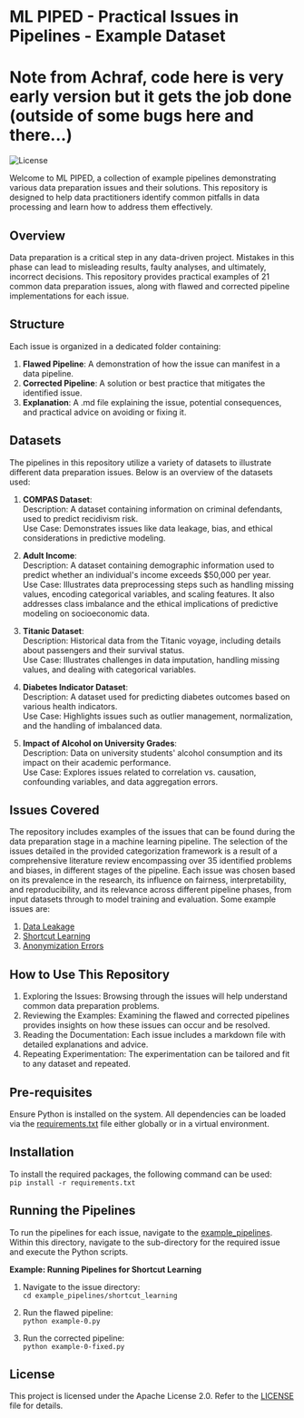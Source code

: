 # ML PIPED - Practical Issues in Pipelines -  Example Dataset
# Note from Achraf, code here is very early version but it gets the job done (outside of some bugs here and there...)

![License](https://img.shields.io/badge/license-Apache%202.0-blue.svg)

Welcome to ML PIPED, a collection of example pipelines demonstrating various data preparation issues and their solutions. This repository is designed to help data practitioners identify common pitfalls in data processing and learn how to address them effectively.


## Overview
Data preparation is a critical step in any data-driven project. Mistakes in this phase can lead to misleading results, faulty analyses, and ultimately, incorrect decisions. This repository provides practical examples of 21 common data preparation issues, along with flawed and corrected pipeline implementations for each issue.


## Structure
Each issue is organized in a dedicated folder containing:

1. **Flawed Pipeline**: A demonstration of how the issue can manifest in a data pipeline.
2. **Corrected Pipeline**: A solution or best practice that mitigates the identified issue.
3. **Explanation**: A .md file explaining the issue, potential consequences, and practical advice on avoiding or fixing it.


## Datasets
The pipelines in this repository utilize a variety of datasets to illustrate different data preparation issues. Below is an overview of the datasets used:

1. **COMPAS Dataset**:<br>
Description: A dataset containing information on criminal defendants, used to predict recidivism risk. <br>
Use Case: Demonstrates issues like data leakage, bias, and ethical considerations in predictive modeling.

2. **Adult Income**:<br>
Description: A dataset containing demographic information used to predict whether an individual's income exceeds $50,000 per year.<br>
Use Case: Illustrates data preprocessing steps such as handling missing values, encoding categorical variables, and scaling features. It also addresses class imbalance and the ethical implications of predictive modeling on socioeconomic data.

3. **Titanic Dataset**:<br>
Description: Historical data from the Titanic voyage, including details about passengers and their survival status.<br>
Use Case: Illustrates challenges in data imputation, handling missing values, and dealing with categorical variables.

4. **Diabetes Indicator Dataset**:<br>
Description: A dataset used for predicting diabetes outcomes based on various health indicators.<br>
Use Case: Highlights issues such as outlier management, normalization, and the handling of imbalanced data.

5. **Impact of Alcohol on University Grades**:<br>
Description: Data on university students' alcohol consumption and its impact on their academic performance.<br>
Use Case: Explores issues related to correlation vs. causation, confounding variables, and data aggregation errors.


## Issues Covered
The repository includes examples of the issues that can be found during the data preparation stage in a machine learning pipeline. The selection of the issues detailed in the provided categorization framework is a result of a comprehensive literature review encompassing over 35 identified problems and biases, in different stages of the pipeline. Each issue was chosen based on its prevalence in the research, its influence on fairness, interpretability, and reproducibility, and its relevance across different pipeline phases, from input datasets through to model training and evaluation. Some example issues are:
1. [Data Leakage](example_pipelines/data_leakage)
2. [Shortcut Learning](example_pipelines/shortcut_learning)
3. [Anonymization Errors](example_pipelines/data_anonymization)


## How to Use This Repository
1. Exploring the Issues: Browsing through the issues will help understand common data preparation problems.
2. Reviewing the Examples: Examining the flawed and corrected pipelines provides insights on how these issues can occur and be resolved.
3. Reading the Documentation: Each issue includes a markdown file with detailed explanations and advice.
4. Repeating Experimentation: The experimentation can be tailored and fit to any dataset and repeated.

## Pre-requisites
Ensure Python is installed on the system. All dependencies can be loaded via the [requirements.txt](requirements.txt) file either globally or in a virtual environment. 


## Installation
To install the required packages, the following command can be used: <br>
`pip install -r requirements.txt`

## Running the Pipelines
To run the pipelines for each issue, navigate to the [example_pipelines](example_pipelines). Within this directory, navigate to the sub-directory for the required issue and execute the Python scripts.

**Example: Running Pipelines for Shortcut Learning**
1. Navigate to the issue directory: <br>
`cd example_pipelines/shortcut_learning` 

2. Run the flawed pipeline: <br>
`python example-0.py`

3. Run the corrected pipeline: <br>
`python example-0-fixed.py`

## License
This project is licensed under the Apache License 2.0. Refer to the [LICENSE](LICENSE.txt) file for details.
